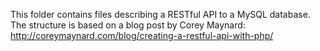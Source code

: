 This folder contains files describing a RESTful API to a MySQL database.
The structure is based on a blog post by Corey Maynard:
http://coreymaynard.com/blog/creating-a-restful-api-with-php/

